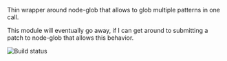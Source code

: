 Thin wrapper around node-glob that allows to glob multiple patterns
in one call.

This module will eventually go away, if I can get around to submitting
a patch to node-glob that allows this behavior.

![Build status](https://secure.travis-ci.org/busterjs/buster-glob.png?branch=master)
